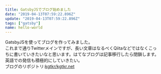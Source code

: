```yaml
---
title: GatsbyJSでブログ始めました
date: "2019-04-13T07:59:22.896Z"
update: "2019-04-13T07:59:22.896Z"
tags: ["gatsby"]
name: hello-world
---
```


GatsbyJSを使ってブログを作ってみました。  
これまで通りTwitterメインですが、長い文章はなるべくQiitaなどではなくこっちに書いていきたいなと思います。はてなブログは記事移行したら閉鎖します。  
英語での発信も積極的にしていきたい。  
ブログのリポジトリ:[kgtkr/kgtkr.net](https://github.com/kgtkr/kgtkr.net)